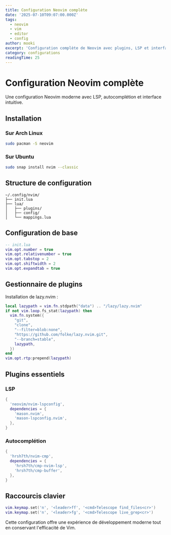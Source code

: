 ```yaml
---
title: Configuration Neovim complète
date: '2025-07-10T09:07:00.000Z'
tags:
  - neovim
  - vim
  - editor
  - config
author: mooki
excerpt: 'Configuration complète de Neovim avec plugins, LSP et interface moderne'
category: configurations
readingTime: 25
---
```


# Configuration Neovim complète

Une configuration Neovim moderne avec LSP, autocomplétion et interface intuitive.

## Installation

### Sur Arch Linux

```bash
sudo pacman -S neovim
```

### Sur Ubuntu

```bash
sudo snap install nvim --classic
```

## Structure de configuration

```
~/.config/nvim/
├── init.lua
├── lua/
│   ├── plugins/
│   ├── config/
│   └── mappings.lua
```

## Configuration de base

```lua
-- init.lua
vim.opt.number = true
vim.opt.relativenumber = true
vim.opt.tabstop = 2
vim.opt.shiftwidth = 2
vim.opt.expandtab = true
```

## Gestionnaire de plugins

Installation de lazy.nvim :

```lua
local lazypath = vim.fn.stdpath("data") .. "/lazy/lazy.nvim"
if not vim.loop.fs_stat(lazypath) then
  vim.fn.system({
    "git",
    "clone",
    "--filter=blob:none",
    "https://github.com/folke/lazy.nvim.git",
    "--branch=stable",
    lazypath,
  })
end
vim.opt.rtp:prepend(lazypath)
```

## Plugins essentiels

### LSP

```lua
{
  'neovim/nvim-lspconfig',
  dependencies = {
    'mason.nvim',
    'mason-lspconfig.nvim',
  },
}
```

### Autocomplétion

```lua
{
  'hrsh7th/nvim-cmp',
  dependencies = {
    'hrsh7th/cmp-nvim-lsp',
    'hrsh7th/cmp-buffer',
  },
}
```

## Raccourcis clavier

```lua
vim.keymap.set('n', '<leader>ff', '<cmd>Telescope find_files<cr>')
vim.keymap.set('n', '<leader>fg', '<cmd>Telescope live_grep<cr>')
```

Cette configuration offre une expérience de développement moderne tout en conservant l'efficacité de Vim.
